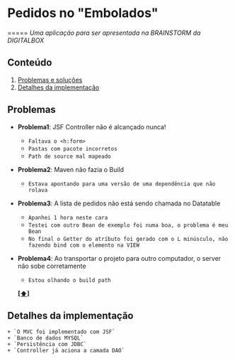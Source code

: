 # Pedidos no "Embolados"
=====
*Uma aplicação para ser apresentada na BRAINSTORM da DIGITALBOX*


## <a name='TOC'>Conteúdo</a>

  1. [Problemas e soluções](#types)
  1. [Detalhes da implementação](#implementacao)
  
## <a name='types'>Problemas</a>

  - **Problema1**: JSF Controller não é alcançado nunca!

    + `Faltava o <h:form>`
    + `Pastas com pacote incorretos`
    + `Path de source mal mapeado`

  - **Problema2**: Maven não fazia o Build

    + `Estava apontando para uma versão de uma dependência que não rolava`

  - **Problema3**: A lista de pedidos não está sendo chamada no Datatable

    + `Apanhei 1 hora neste cara`
    + `Testei com outro Bean de exemplo foi numa boa, o problema é meu Bean`
    + `No final o Getter do atributo foi gerado com o L minúsculo, não fazendo bind com o elemento na VIEW`

  - **Problema4**: Ao transportar o projeto para outro computador, o server não sobe corretamente

    + `Estou olhando o build path`


    **[[⬆]](#TOC)**
    
## <a name='implementacao'>Detalhes da implementação</a>

    + `O MVC foi implementado com JSF`
    + `Banco de dados MYSQL`
    + `Persistência com JDBC`    
    + `Controller já aciona a camada DAO`    
